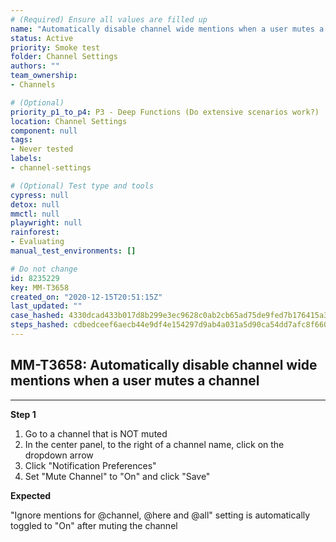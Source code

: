 ```yaml
---
# (Required) Ensure all values are filled up
name: "Automatically disable channel wide mentions when a user mutes a channel"
status: Active
priority: Smoke test
folder: Channel Settings
authors: ""
team_ownership: 
- Channels

# (Optional)
priority_p1_to_p4: P3 - Deep Functions (Do extensive scenarios work?)
location: Channel Settings
component: null
tags: 
- Never tested
labels: 
- channel-settings

# (Optional) Test type and tools
cypress: null
detox: null
mmctl: null
playwright: null
rainforest: 
- Evaluating
manual_test_environments: []

# Do not change
id: 8235229
key: MM-T3658
created_on: "2020-12-15T20:51:15Z"
last_updated: ""
case_hashed: 4330dcad433b017d8b299e3ec9628c0ab2cb65ad75de9fed7b176415a334eb635eb810b5d1c6a3e6be40e26de9278da3
steps_hashed: cdbedceef6aecb44e9df4e154297d9ab4a031a5d90ca54dd7afc8f660ae0fdcc8a8626999f1f4e6d5ff216b01e4995f3
---
```


<!-- (Auto-generated) Based on frontmatter's "key" and "name" -->

## MM-T3658: Automatically disable channel wide mentions when a user mutes a channel

---

**Step 1**

1. Go to a channel that is NOT muted
2. In the center panel, to the right of a channel name, click on the dropdown arrow
3. Click "Notification Preferences"
4. Set "Mute Channel" to "On" and click "Save"

**Expected**

"Ignore mentions for @channel, @here and @all" setting is automatically toggled to "On" after muting the channel

